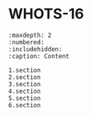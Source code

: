 #  WHOTS-16 

```{toctree} 
:maxdepth: 2
:numbered:
:includehidden:
:caption: Content

1.section
2.section
3.section
4.section
5.section
6.section

```
